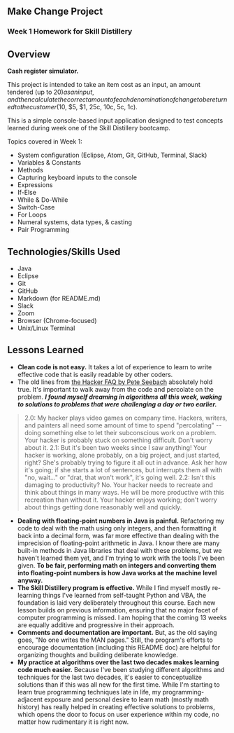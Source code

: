 ## Make Change Project

### Week 1 Homework for Skill Distillery

## Overview

**Cash register simulator.**

This project is intended to take an item cost as an input, an amount tendered (up to $20) as an input, and then calculate the correct amount of each denomination of change to be returned to the customer ($10, $5, $1, 25c, 10c, 5c, 1c).

This is a simple console-based input application designed to test concepts learned during week one of the Skill Distillery bootcamp.

Topics covered in Week 1:

* System configuration (Eclipse, Atom, Git, GitHub, Terminal, Slack)
* Variables & Constants
* Methods
* Capturing keyboard inputs to the console
* Expressions
* If-Else
* While & Do-While
* Switch-Case
* For Loops
* Numeral systems, data types, & casting
* Pair Programming
 

## Technologies/Skills Used

* Java
* Eclipse
* Git
* GitHub
* Markdown (for README.md)
* Slack
* Zoom
* Browser (Chrome-focused)
* Unix/Linux Terminal

## Lessons Learned

* **Clean code is not easy.**  It takes a lot of experience to learn to write effective code that is easily readable by other coders.
* The old lines from [the Hacker FAQ by Pete Seebach](https://www.seebs.net/faqs/hacker.html) absolutely hold true.  It's important to walk away from the code and percolate on the problem.  ***I found myself dreaming in algorithms all this week, waking to solutions to problems that were challenging a day or two earlier.***
>2.0: My hacker plays video games on company time.
>    Hackers, writers, and painters all need some amount of time to spend "percolating" -- doing something else to let their subconscious work on a problem. Your hacker is probably stuck on something difficult. Don't worry about it. 
>2.1: But it's been two weeks since I saw anything!
>    Your hacker is working, alone probably, on a big project, and just started, right? She's probably trying to figure it all out in advance. Ask her how it's going; if she starts a lot of sentences, but interrupts them all with "no, wait..." or "drat, that won't work", it's going well. 
>2.2: Isn't this damaging to productivity?
>    No. Your hacker needs to recreate and think about things in many ways. He will be more productive with this recreation than without it. Your hacker enjoys working; don't worry about things getting done reasonably well and quickly.
* **Dealing with floating-point numbers in Java is painful.** Refactoring my code to deal with the math using only integers, and then formatting it back into a decimal form, was far more effective than dealing with the imprecision of floating-point arithmetic in Java.  I know there are many built-in methods in Java libraries that deal with these problems, but we haven't learned them yet, and I'm trying to work with the tools I've been given.  **To be fair, performing math on integers and converting them into floating-point numbers is how Java works at the machine level anyway.**
* **The Skill Distillery program is effective.** While I find myself mostly re-learning things I've learned from self-taught Python and VBA, the foundation is laid very deliberately throughout this course.  Each new lesson builds on previous information, ensuring that no major facet of computer programming is missed.  I am hoping that the coming 13 weeks are equally additive and progressive in their approach.
* **Comments and documentation are important.** But, as the old saying goes, "No one writes the MAN pages."  Still, the program's efforts to encourage documentation (including this README doc) are helpful for organizing thoughts and building deliberate knowledge.
* **My practice at algorithms over the last two decades makes learning code much easier.** Because I've been studying different algorithms and techniques for the last two decades, it's easier to conceptualize solutions than if this was all new for the first time.  While I'm starting to learn true programming techniques late in life, my programming-adjacent exposure and personal desire to learn math (mostly math history) has really helped in creating effective solutions to problems, which opens the door to focus on user experience within my code, no matter how rudimentary it is right now. 